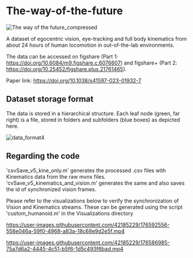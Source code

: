 # The-way-of-the-future



![The way of the future_compressed](https://user-images.githubusercontent.com/42185229/176984475-d5ac496e-7f14-48c0-b599-38e6ed130ac8.png)


A dataset of egocentric vision, eye-tracking and full body kinematics from about 24 hours of human locomotion in out-of-the-lab environments. 

The data can be accessed on figshare (Part 1: https://doi.org/10.6084/m9.figshare.c.6076607) and figshare+ (Part 2: https://doi.org/10.25452/figshare.plus.21761465).

Paper link: https://doi.org/10.1038/s41597-023-01932-7

## Dataset storage format
The data is stored in a hierarchical structure. Each leaf node (green, far right) is a file, stored in folders and
subfolders (blue boxes) as depicted here.

![data_format4](https://user-images.githubusercontent.com/42185229/176984711-26fe5781-f81b-446c-9b45-07764b4d80a6.png)



## Regarding the code
'csvSave_v5_kine_only.m' generates the processed .csv files with Kinematics data from the raw mvnx files.
'cvSave_v5_kinematics_and_vision.m' generates the same and also saves the id of synchronized vision frames.


Please refer to the visualizations below to verify the synchronization of Vision and Kinematics streams. These can be generated using the script 'custom_humanoid.m' in the Visualizations directory




https://user-images.githubusercontent.com/42185229/176592556-558e046a-59f0-4968-a83a-18c68e9d2e5f.mp4




https://user-images.githubusercontent.com/42185229/176586985-75a7d6a2-4445-4c51-b5f6-1d5c493f6bad.mp4




